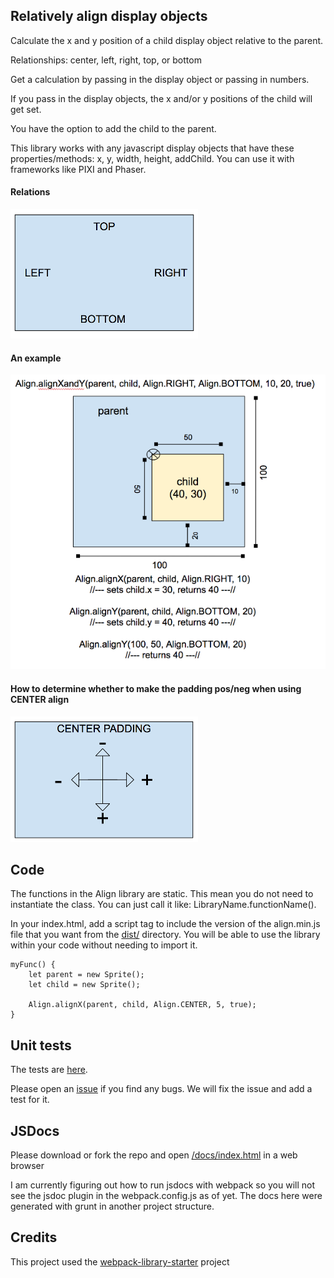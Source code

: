 ## Relatively align display objects
Calculate the x and y position of a child display object relative to the parent. 

Relationships: center, left, right, top, or bottom 

Get a calculation by passing in the display object or passing in numbers. 

If you pass in the display objects, the x and/or y positions of the child will get set. 

You have the option to add the child to the parent.
   
This library works with any javascript display objects that have these properties/methods: x, y, width, height, addChild. You can use it with frameworks like PIXI and Phaser.

#### Relations
![Consts](/assets/consts.png)

#### An example
![Example](/assets/example.png)

#### How to determine whether to make the padding pos/neg when using CENTER align
![Center Padding](/assets/center-padding.png)

## Code

The functions in the Align library are static. This mean you do not need to instantiate the class. You can just call it like: LibraryName.functionName().

In your index.html, add a script tag to include the version of the align.min.js file that you want from the [dist/](/dist) directory. You will be able to use the library within your code without needing to import it.

    myFunc() {
        let parent = new Sprite();
        let child = new Sprite();

        Align.alignX(parent, child, Align.CENTER, 5, true);
    }    

## Unit tests
The tests are [here](/test/Align.spec.js).

Please open an [issue](https://github.com/genradley/JSDisplayObjectAlignment/issues) if you find any bugs. We will fix the issue and add a test for it.

## JSDocs
Please download or fork the repo and open [/docs/index.html](/docs/index.html) in a web browser

I am currently figuring out how to run jsdocs with webpack so you will not see the jsdoc plugin in the webpack.config.js as of yet. The docs here were generated with grunt in another project structure.  
## Credits
This project used the [webpack-library-starter](https://github.com/krasimir/webpack-library-starter) project